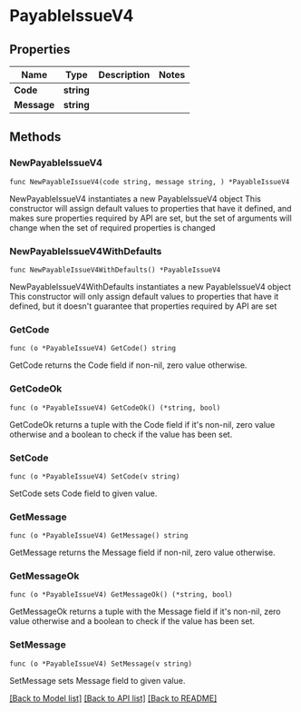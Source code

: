 # PayableIssueV4

## Properties

Name | Type | Description | Notes
------------ | ------------- | ------------- | -------------
**Code** | **string** |  | 
**Message** | **string** |  | 

## Methods

### NewPayableIssueV4

`func NewPayableIssueV4(code string, message string, ) *PayableIssueV4`

NewPayableIssueV4 instantiates a new PayableIssueV4 object
This constructor will assign default values to properties that have it defined,
and makes sure properties required by API are set, but the set of arguments
will change when the set of required properties is changed

### NewPayableIssueV4WithDefaults

`func NewPayableIssueV4WithDefaults() *PayableIssueV4`

NewPayableIssueV4WithDefaults instantiates a new PayableIssueV4 object
This constructor will only assign default values to properties that have it defined,
but it doesn't guarantee that properties required by API are set

### GetCode

`func (o *PayableIssueV4) GetCode() string`

GetCode returns the Code field if non-nil, zero value otherwise.

### GetCodeOk

`func (o *PayableIssueV4) GetCodeOk() (*string, bool)`

GetCodeOk returns a tuple with the Code field if it's non-nil, zero value otherwise
and a boolean to check if the value has been set.

### SetCode

`func (o *PayableIssueV4) SetCode(v string)`

SetCode sets Code field to given value.


### GetMessage

`func (o *PayableIssueV4) GetMessage() string`

GetMessage returns the Message field if non-nil, zero value otherwise.

### GetMessageOk

`func (o *PayableIssueV4) GetMessageOk() (*string, bool)`

GetMessageOk returns a tuple with the Message field if it's non-nil, zero value otherwise
and a boolean to check if the value has been set.

### SetMessage

`func (o *PayableIssueV4) SetMessage(v string)`

SetMessage sets Message field to given value.



[[Back to Model list]](../README.md#documentation-for-models) [[Back to API list]](../README.md#documentation-for-api-endpoints) [[Back to README]](../README.md)


